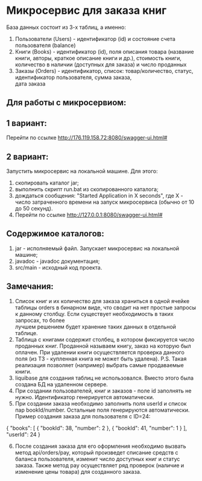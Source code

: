 Микросервис для заказа книг
============================
База данных состоит из 3-х таблиц, а именно: 
1) Пользователи (Users) - идентификатор (id) и состояние счета пользователя (balance)
2) Книги (Books) - идентификатор (id), поля описания товара (название книги, авторы, краткое описание книги и др.), 
стоимость книги, количество в наличии (доступных для заказа) и число проданных
3) Заказы (Orders) -  идентификатор, список: товар/количество, статус, идентификатор пользователя, сумма заказа,  
дата заказа

Для работы с микросервиом: 
--------------------------
1 вариант:
----------
Перейти по ссылке http://176.119.158.72:8080/swagger-ui.html#

2 вариант:
----------
Запустить микросервис на локальной машине. 
Для этого: 
1) скопировать каталог jar;
2) выполнить скрипт run.bat из скопированного каталога;
3) дождаться сообщения: "Started Application in X seconds", где X - число затраченного времени на запуск микросервиса (обычно от 10 до 50 секунд).
4) Перейти по ссылке http://127.0.0.1:8080/swagger-ui.html#

Содержимое каталогов:
---------------------
1) jar - исполняемый файл. Запускает микросервис на локальной машине;
2) javadoc - javadoc документация;
3) src/main - исходный код проекта.

Замечания:
--------------------------------
1) Список книг и их количество для заказа храниться в одной ячейке таблицы orders в бинарном виде, 
что сводит на нет простые запросы к данному столбцу. Если существует необходимость в таких запросах, то более  
лучшем решением будет хранение таких данных в отдельной таблице.
2) Таблица с книгами содержит столбец, в котором фиксируется число проданных книг. Проданной называем книгу, заказ на которую был оплачен. При удалении книги осуществляется проверка данного поля (из ТЗ - купленная книга не может быть удалена). P.S. Такая реализация позволяет (например) выбрать самые продаваемые книги.
3) liquibase для создания таблиц не использовался. Вместо этого была создана БД на удаленном сервере.
4) При создании пользователей, книг и заказов - поле id заполнять не нужно. Идентификатор генерируется автоматически.
5) При создании заказа необходимо заполнить поля userId и список пар bookId/number. Остальные поля генерируются автоматически. Пример создания заказа для пользователя с ID=24:

{
  "books": [
    {
      "bookId": 38,
      "number": 2
    },
    {
      "bookId": 41,
      "number": 1
    }
  ],
  "userId": 24
}

6) После создания заказа для его оформления необходимо вызвать метод api/orders/pay, который произведет списание средств с баланса пользователя, изменит число доступных книг и статус заказа. Также метод pay осуществляет ряд проверок (наличие и изменение цены товара) для созданного заказа.
